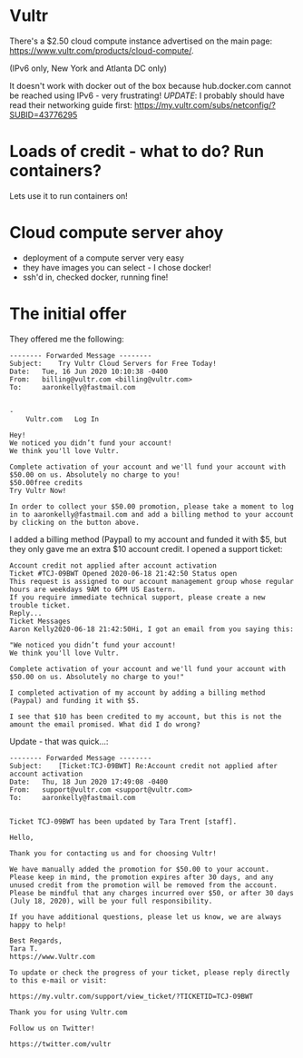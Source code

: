 # Vultr

There's a $2.50 cloud compute instance advertised on the main page: https://www.vultr.com/products/cloud-compute/.

(IPv6 only, New York and Atlanta DC only)


It doesn't work with docker out of the box because hub.docker.com cannot be reached using IPv6 - very frustrating! *UPDATE*: I probably should have read their networking guide first: https://my.vultr.com/subs/netconfig/?SUBID=43776295

# Loads of credit - what to do? Run containers?
Lets use it to run containers on!

# Cloud compute server ahoy
- deployment of a compute server very easy
- they have images you can select - I chose docker!
- ssh'd in, checked docker, running fine!

# The initial offer

They offered me the following:

```
-------- Forwarded Message --------
Subject: 	Try Vultr Cloud Servers for Free Today!
Date: 	Tue, 16 Jun 2020 10:10:38 -0400
From: 	billing@vultr.com <billing@vultr.com>
To: 	aaronkelly@fastmail.com


-
	Vultr.com 	Log In 	
	
Hey!
We noticed you didn’t fund your account!
We think you'll love Vultr.

Complete activation of your account and we'll fund your account with $50.00 on us. Absolutely no charge to you!
$50.00free credits
Try Vultr Now!

In order to collect your $50.00 promotion, please take a moment to log in to aaronkelly@fastmail.com and add a billing method to your account by clicking on the button above. 
```

I added a billing method (Paypal) to my account and funded it with $5, but they only gave me an extra $10 account credit. I opened a support ticket:

```
Account credit not applied after account activation
Ticket #TCJ-09BWT Opened 2020-06-18 21:42:50 Status open
This request is assigned to our account management group whose regular hours are weekdays 9AM to 6PM US Eastern.
If you require immediate technical support, please create a new trouble ticket.
Reply...
Ticket Messages
Aaron Kelly2020-06-18 21:42:50Hi, I got an email from you saying this:

"We noticed you didn’t fund your account!
We think you'll love Vultr.

Complete activation of your account and we'll fund your account with $50.00 on us. Absolutely no charge to you!"

I completed activation of my account by adding a billing method (Paypal) and funding it with $5.

I see that $10 has been credited to my account, but this is not the amount the email promised. What did I do wrong?
```

Update - that was quick...:

```
-------- Forwarded Message --------
Subject: 	[Ticket:TCJ-09BWT] Re:Account credit not applied after account activation
Date: 	Thu, 18 Jun 2020 17:49:08 -0400
From: 	support@vultr.com <support@vultr.com>
To: 	aaronkelly@fastmail.com


Ticket TCJ-09BWT has been updated by Tara Trent [staff].

Hello,

Thank you for contacting us and for choosing Vultr!

We have manually added the promotion for $50.00 to your account. Please keep in mind, the promotion expires after 30 days, and any unused credit from the promotion will be removed from the account. Please be mindful that any charges incurred over $50, or after 30 days (July 18, 2020), will be your full responsibility.

If you have additional questions, please let us know, we are always happy to help!

Best Regards,
Tara T.
https://www.Vultr.com

To update or check the progress of your ticket, please reply directly to this e-mail or visit:

https://my.vultr.com/support/view_ticket/?TICKETID=TCJ-09BWT

Thank you for using Vultr.com

Follow us on Twitter!

https://twitter.com/vultr
```